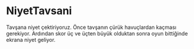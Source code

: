 # NiyetTavsani
Tavşana niyet çektiriyoruz. 
Önce tavşanın çürük havuçlardan kaçması gerekiyor.
Ardından skor üç ve üçten büyük olduktan sonra oyun bittiğinde ekrana niyet geliyor. 
